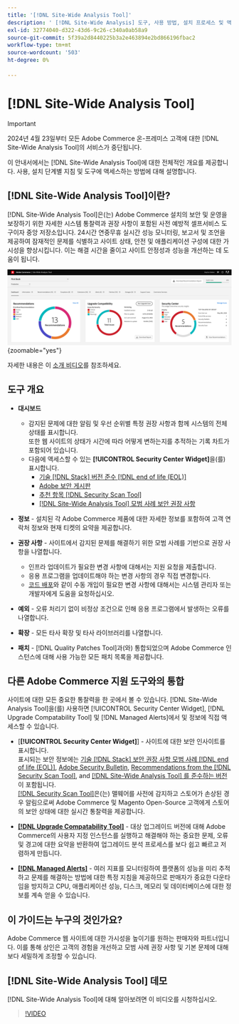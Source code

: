 ```yaml
---
title: '[!DNL Site-Wide Analysis Tool]'
description: ' [!DNL Site-Wide Analysis] 도구, 사용 방법, 설치 프로세스 및 액세스 방법에 대해 알아봅니다.'
exl-id: 32774040-d322-43d6-9c26-c340a0ab58a9
source-git-commit: 5f39a2d8440225b3a2e463894e2bd866196fbac2
workflow-type: tm+mt
source-wordcount: '503'
ht-degree: 0%

---
```


# [!DNL Site-Wide Analysis Tool]

>[!IMPORTANT]
>
>2024년 4월 23일부터 모든 Adobe Commerce 온-프레미스 고객에 대한 [!DNL Site-Wide Analysis Tool]의 서비스가 중단됩니다.

이 안내서에서는 [!DNL Site-Wide Analysis Tool]에 대한 전체적인 개요를 제공합니다. 사용, 설치 단계별 지침 및 도구에 액세스하는 방법에 대해 설명합니다.

## [!DNL Site-Wide Analysis Tool]이란?

[!DNL Site-Wide Analysis Tool]은(는) Adobe Commerce 설치의 보안 및 운영을 보장하기 위한 자세한 시스템 통찰력과 권장 사항이 포함된 사전 예방적 셀프서비스 도구이자 중앙 저장소입니다. 24시간 연중무휴 실시간 성능 모니터링, 보고서 및 조언을 제공하여 잠재적인 문제를 식별하고 사이트 상태, 안전 및 애플리케이션 구성에 대한 가시성을 향상시킵니다. 이는 해결 시간을 줄이고 사이트 안정성과 성능을 개선하는 데 도움이 됩니다.

![사이트 전체 분석 도구 대시보드](../../assets/tools/swat-dashboard.png){zoomable="yes"}

자세한 내용은 이 [소개 비디오](https://www.youtube.com/watch?v=KW2R8ki_RG4)를 참조하세요.

## 도구 개요

- **대시보드**
   - 감지된 문제에 대한 알림 및 우선 순위별 특정 권장 사항과 함께 시스템의 전체 상태를 표시합니다.<br>
또한 웹 사이트의 상태가 시간에 따라 어떻게 변하는지를 추적하는 기록 차트가 포함되어 있습니다.
   - 다음에 액세스할 수 있는 **[!UICONTROL Security Center Widget]**&#x200B;을(를) 표시합니다.
      - [기술 [!DNL Stack] 버전 준수  [!DNL end of life (EOL)]](https://experienceleague.adobe.com/docs/commerce-operations/installation-guide/system-requirements.html)
      - [Adobe 보안 게시판](https://helpx.adobe.com/security/security-bulletin.html)
      - [추천 항목 [!DNL Security Scan Tool]](https://experienceleague.adobe.com/docs/commerce-admin/systems/security/security-scan.html)
      - [[!DNL Site-Wide Analysis Tool] 모범 사례 보안 권장 사항](https://experienceleague.adobe.com/docs/commerce-operations/tools/site-wide-analysis-tool/recommendations.html)

- **정보** - 설치된 각 Adobe Commerce 제품에 대한 자세한 정보를 포함하여 고객 연락처 정보와 현재 티켓의 요약을 제공합니다.

- **권장 사항** - 사이트에서 감지된 문제를 해결하기 위한 모범 사례를 기반으로 권장 사항을 나열합니다.
   - 인프라 업데이트가 필요한 변경 사항에 대해서는 지원 요청을 제출합니다.
   - 응용 프로그램을 업데이트해야 하는 변경 사항의 경우 직접 변경합니다.
   - [코드 배포](https://experienceleague.adobe.com/docs/commerce-cloud-service/user-guide/architecture/pro-develop-deploy-workflow.html#deployment-workflow)와 같이 수동 개입이 필요한 변경 사항에 대해서는 시스템 관리자 또는 개발자에게 도움을 요청하십시오.

- **예외** - 오류 처리기 없이 비정상 조건으로 인해 응용 프로그램에서 발생하는 오류를 나열합니다.

- **확장** - 모든 타사 확장 및 타사 라이브러리를 나열합니다.

- **패치** - [!DNL Quality Patches Tool]과(와) 통합되었으며 Adobe Commerce 인스턴스에 대해 사용 가능한 모든 패치 목록을 제공합니다.

## 다른 Adobe Commerce 지원 도구와의 통합

사이트에 대한 모든 중요한 통찰력을 한 곳에서 볼 수 있습니다. [!DNL Site-Wide Analysis Tool]을(를) 사용하면 [!UICONTROL Security Center Widget], [!DNL Upgrade Compatability Tool] 및 [!DNL Managed Alerts]에서 및 정보에 직접 액세스할 수 있습니다.

- [**[!UICONTROL Security Center Widget]**] - 사이트에 대한 보안 인사이트를 표시합니다.<br>
표시되는 보안 정보에는 [기술 [!DNL Stack] 보안 권장 사항 모범 사례 [!DNL end of life (EOL)]](https://experienceleague.adobe.com/docs/commerce-operations/installation-guide/system-requirements.html), [Adobe Security Bulletin](https://helpx.adobe.com/security/security-bulletin.html), [Recommendations from the [!DNL Security Scan Tool]](https://experienceleague.adobe.com/docs/commerce-admin/systems/security/security-scan.html), and [[!DNL Site-Wide Analysis Tool] 를 준수하는 버전](https://experienceleague.adobe.com/docs/commerce-operations/tools/site-wide-analysis-tool/recommendations.html)이 포함됩니다.<br>
[[!DNL Security Scan Tool]](https://experienceleague.adobe.com/docs/commerce-admin/systems/security/security-scan.html)은(는) 맬웨어를 사전에 감지하고 스토어가 손상된 경우 알림으로써 Adobe Commerce 및 Magento Open-Source 고객에게 스토어의 보안 상태에 대한 실시간 통찰력을 제공합니다.

- [**[!DNL Upgrade Compatability Tool]**](../../upgrade/upgrade-compatibility-tool/overview.md) - 대상 업그레이드 버전에 대해 Adobe Commerce의 사용자 지정 인스턴스를 실행하고 해결해야 하는 중요한 문제, 오류 및 경고에 대한 요약을 반환하여 업그레이드 분석 프로세스를 보다 쉽고 빠르고 저렴하게 만듭니다.

- [**[!DNL Managed Alerts]**](https://support.magento.com/hc/en-us/sections/360010758472-Managed-alerts-for-Adobe-Commerce) - 여러 지표를 모니터링하여 플랫폼의 성능을 미리 추적하고 문제를 해결하는 방법에 대한 특정 지침을 제공하므로 판매자가 중요한 다운타임을 방지하고 CPU, 애플리케이션 성능, 디스크, 메모리 및 데이터베이스에 대한 정보를 계속 얻을 수 있습니다.

## 이 가이드는 누구의 것인가요?

Adobe Commerce 웹 사이트에 대한 가시성을 높이기를 원하는 판매자와 파트너입니다. 이를 통해 상인은 고객의 경험을 개선하고 모범 사례 권장 사항 및 기본 문제에 대해 보다 세밀하게 조정할 수 있습니다.

## [!DNL Site-Wide Analysis Tool] 데모

[!DNL Site-Wide Analysis Tool]에 대해 알아보려면 이 비디오를 시청하십시오.

>[!VIDEO](https://video.tv.adobe.com/v/344001?quality=12)
